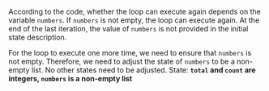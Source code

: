 According to the code, whether the loop can execute again depends on the variable `numbers`. If `numbers` is not empty, the loop can execute again. At the end of the last iteration, the value of `numbers` is not provided in the initial state description. 

For the loop to execute one more time, we need to ensure that `numbers` is not empty. Therefore, we need to adjust the state of `numbers` to be a non-empty list. No other states need to be adjusted.
State: **`total` and `count` are integers, `numbers` is a non-empty list**